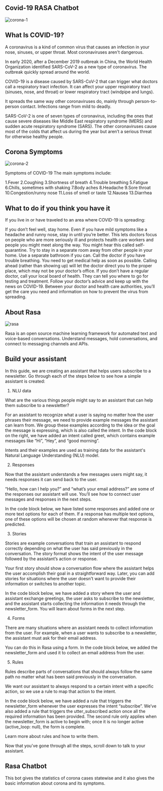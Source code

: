 ## Covid-19 RASA Chatbot


![corona-1](https://user-images.githubusercontent.com/60667917/95548547-f4f82100-0a22-11eb-95f6-95785999bd37.jpg)

## What Is COVID-19?
A coronavirus is a kind of common virus that causes an infection in your nose, sinuses, or upper throat. Most coronaviruses aren't dangerous.

In early 2020, after a December 2019 outbreak in China, the World Health Organization identified SARS-CoV-2 as a new type of coronavirus. The outbreak quickly spread around the world.

COVID-19 is a disease caused by SARS-CoV-2 that can trigger what doctors call a respiratory tract infection. It can affect your upper respiratory tract (sinuses, nose, and throat) or lower respiratory tract (windpipe and lungs).

It spreads the same way other coronaviruses do, mainly through person-to-person contact. Infections range from mild to deadly.

SARS-CoV-2 is one of seven types of coronavirus, including the ones that cause severe diseases like Middle East respiratory syndrome (MERS) and sudden acute respiratory syndrome (SARS). The other coronaviruses cause most of the colds that affect us during the year but aren’t a serious threat for otherwise healthy people.

## Corona Symptoms
![corona-2](https://user-images.githubusercontent.com/60667917/95548913-b9118b80-0a23-11eb-91ae-c50d9d256a02.jpg)

Symptoms of COVID-19
The main symptoms include:

1.Fever 
2.Coughing
3.Shortness of breath
4.Trouble breathing
5.Fatigue
6.Chills, sometimes with shaking
7.Body aches
8.Headache
9.Sore throat
10.Congestion/runny nose
11.Loss of smell or taste
12.Nausea
13.Diarrhea

## What to do if you think you have it
If you live in or have traveled to an area where COVID-19 is spreading:

If you don’t feel well, stay home. Even if you have mild symptoms like a headache and runny nose, stay in until you’re better. This lets doctors focus on people who are more seriously ill and protects health care workers and people you might meet along the way. You might hear this called self-quarantine. Try to stay in a separate room away from other people in your home. Use a separate bathroom if you can.
Call the doctor if you have trouble breathing. You need to get medical help as soon as possible. Calling ahead (rather than showing up) will let the doctor direct you to the proper place, which may not be your doctor’s office. If you don’t have a regular doctor, call your local board of health. They can tell you where to go for testing and treatment.
Follow your doctor’s advice and keep up with the news on COVID-19. Between your doctor and health care authorities, you’ll get the care you need and information on how to prevent the virus from spreading.

## About Rasa
![rasa](https://user-images.githubusercontent.com/60667917/95549588-2f62bd80-0a25-11eb-8fae-22abbb2307d2.jpg)

Rasa is an open source machine learning framework for automated text and voice-based conversations. Understand messages, hold conversations, and connect to messaging channels and APIs.

## Build your assistant
In this guide, we are creating an assistant that helps users subscribe to a newsletter. Go through each of the steps below to see how a simple assistant is created:

1. NLU data

What are the various things people might say to an assistant that can help them subscribe to a newsletter?

For an assistant to recognize what a user is saying no matter how the user phrases their message, we need to provide example messages the assistant can learn from. We group these examples according to the idea or the goal the message is expressing, which is also called the intent. In the code block on the right, we have added an intent called greet, which contains example messages like “Hi”, “Hey”, and “good morning”.

Intents and their examples are used as training data for the assistant's Natural Language Understanding (NLU) model.

2. Responses

Now that the assistant understands a few messages users might say, it needs responses it can send back to the user.

“Hello, how can I help you?” and “what’s your email address?” are some of the responses our assistant will use. You’ll see how to connect user messages and responses in the next steps.

In the code block below, we have listed some responses and added one or more text options for each of them. If a response has multiple text options, one of these options will be chosen at random whenever that response is predicted.

3. Stories

Stories are example conversations that train an assistant to respond correctly depending on what the user has said previously in the conversation. The story format shows the intent of the user message followed by the assistant’s action or response.

Your first story should show a conversation flow where the assistant helps the user accomplish their goal in a straightforward way. Later, you can add stories for situations where the user doesn't want to provide their information or switches to another topic.

In the code block below, we have added a story where the user and assistant exchange greetings, the user asks to subscribe to the newsletter, and the assistant starts collecting the information it needs through the newsletter_form. You will learn about forms in the next step.

4. Forms

There are many situations where an assistant needs to collect information from the user. For example, when a user wants to subscribe to a newsletter, the assistant must ask for their email address.

You can do this in Rasa using a form. In the code block below, we added the newsletter_form and used it to collect an email address from the user.

5. Rules

Rules describe parts of conversations that should always follow the same path no matter what has been said previously in the conversation.

We want our assistant to always respond to a certain intent with a specific action, so we use a rule to map that action to the intent.

In the code block below, we have added a rule that triggers the newsletter_form whenever the user expresses the intent “subscribe”. We’ve also added a rule that triggers the utter_subscribed action once all the required information has been provided. The second rule only applies when the newsletter_form is active to begin with; once it is no longer active (active_loop: null), the form is complete.

Learn more about rules and how to write them.

Now that you've gone through all the steps, scroll down to talk to your assistant.

## Rasa Chatbot
This bot gives the statistics of corona cases statewise and it also gives the basic information about corona and its symptoms.

